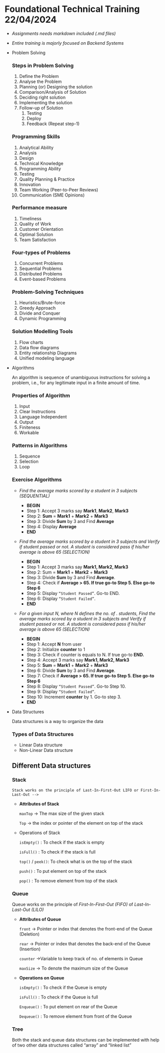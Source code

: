 # Foundational Technical Training 22/04/2024

- *Assignments needs markdown included (.md files)*
- *Entire training is majorly focused on Backend Systems*
- Problem Solving
    
    ### **Steps in Problem Solving**
    
    1. Define the Problem
    2. Analyse the Problem
    3. Planning (or) Designing the solution
    4. Comparison/Analysis of Solution
    5. Deciding right solution
    6. Implementing the solution
    7. Follow-up of Solution
        1. Testing
        2. Deploy
        3. Feedback (Repeat step-1)
    
    ### **Programming Skills**
    
    1. Analytical Ability
    2. Analysis
    3. Design
    4. Technical Knowledge
    5. Programming Ability
    6. Testing
    7. Quality Planning & Practice
    8. Innovation
    9. Team Working (Peer-to-Peer Reviews)
    10. Communication (SME Opinions)
    
    ### **Performance measure**
    
    1. Timeliness
    2. Quality of Work
    3. Customer Orientation
    4. Optimal Solution
    5. Team Satisfaction
    
    ### **Four-types of Problems**
    
    1. Concurrent Problems
    2. Sequential Problems
    3. Distributed Problems
    4. Event-based Problems
    
    ### **Problem-Solving Techniques**
    
    1. Heuristics/Brute-force
    2. Greedy Approach
    3. Divide and Conquer
    4. Dynamic Programming
    
    ### Solution Modelling Tools
    
    1. Flow charts
    2. Data flow diagrams
    3. Entity relationship Diagrams
    4. Unified modeling language
    
- Algorithms
    
    An algorithm is sequence of unambiguous  instructions  for solving a problem, i.e., for any legitimate input in a finite amount of time.
    
    ### Properties of Algorithm
    
    1. Input
    2. Clear Instructions
    3. Language Independent
    4. Output
    5. Finiteness
    6. Workable
    
    ### Patterns in Algorithms
    
    1. Sequence
    2. Selection
    3. Loop
    
    ### **Exercise Algorithms**
    
    - *Find the average marks scored by a student in 3 subjects (SEQUENTIAL)*
        - **BEGIN**
        - Step 1: Accept 3 marks say **Mark1**, **Mark2**, **Mark3**
        - Step 2: **Sum** = **Mark1** + **Mark2** + **Mark3**
        - Step 3: Divide **Sum** by 3 and Find **Average**
        - Step 4: Display **Average**
        - **END**
        
    - *Find the average marks scored by a student in 3 subjects and Verify if student passed or not. A student is considered pass if his/her average is  above 65 (SELECTION)*
        - **BEGIN**
        - Step 1: Accept 3 marks say **Mark1, Mark2, Mark3**
        - Step 2: Sum = **Mark1** + **Mark2** + **Mark3**
        - Step 3: Divide **Sum** by 3 and Find **Average**.
        - Step 4: Check if **Average > 65. If true go-to Step 5. Else go-to Step 6**
        - Step 5: Display `“Student Passed”`. Go-to END.
        - Step 6: Display `“Student Failed”`.
        - **END**
    - *For a given input N, where N defines the no. of . students, Find the average marks scored by a student in 3 subjects and Verify if student passed or not. A student is considered pass if his/her average is  above 65 (SELECTION)*
        - **BEGIN**
        - Step 1: Accept **N** from user
        - Step 2: Initialize **counter** to 1
        - Step 3: Check if counter is equals to N. If true go-to **END.**
        - Step 4: Accept 3 marks say **Mark1, Mark2, Mark3**
        - Step 5: **Sum** = **Mark1** + **Mark2** + **Mark3**
        - Step 6: Divide **Sum** by 3 and Find **Average**.
        - Step 7: Check if **Average > 65. If true go-to Step 5. Else go-to Step 6**
        - Step 8: Display `“Student Passed”`. Go-to Step 10.
        - Step 9: Display `“Student Failed”`.
        - Step 10: Increment **counter** by 1. Go-to step 3.
        - **END**
    
- Data Structures
    
    Data structures is a way to organize the data
    
    ### Types of Data Structures
    
    - Linear Data structure
    - Non-Linear Data structure
    
    ## Different Data structures
    
    ### Stack
    ```
    Stack works on the principle of Last-In-First-Out LIFO or First-In-Last-Out -->
    ```
    
    - **Attributes of Stack**
        
        `maxTop` → The max size of the given stack
        
        `Top` → the index or pointer of the element on top of the stack
        
    - Operations of Stack
        
        `isEmpty()` : To check if the stack is empty
        
        `isFull()` : To check if the stack is full
        
        `top()` / `peek()`: To check what is on the top of the stack
        
        `push()` : To put element on top of the stack
        
        `pop()` : To remove element from top of the stack
        
    
    ### Queue
    
    Queue works on the principle of *First-In-First-Out (FIFO)* of *Last-In-Last-Out (LILO)*
    
    - **Attributes of Queue**
        
        `front` → Pointer or index that denotes the front-end of the Queue (Deletion)
        
        `rear` → Pointer or index that denotes the back-end of the Queue (Insertion)
        
        `counter` →Variable to keep track of no. of elements in Queue
        
        `maxSize` → To denote the maximum size of the Queue
        
    - **Operations on Queue**
        
        `isEmpty()` : To check if the Queue is empty
        
        `isFull()` : To check if the Queue is full
        
        `Enqueue()` : To put element on rear of the Queue
        
        `Dequeue()` : To remove element from front of the Queue
        
    
    ### Tree
    
    Both the stack and queue data structures can be implemented with help of two other data structures called “array” and “linked list”
